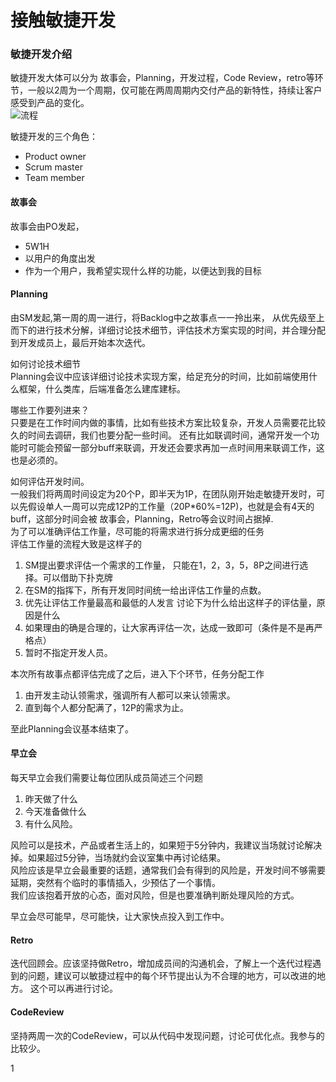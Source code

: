 # 接触敏捷开发

### 敏捷开发介绍

敏捷开发大体可以分为 故事会，Planning，开发过程，Code Review，retro等环节，一般以2周为一个周期，仅可能在两周周期内交付产品的新特性，持续让客户感受到产品的变化。  
![流程](https://s3.mogucdn.com/mlcdn/c024f5/170922_8866k2kh39ah8hikgfldefdiag1ec_1054x522.png)

敏捷开发的三个角色：

* Product owner
* Scrum master
* Team member

#### 故事会

故事会由PO发起，

* 5W1H
* 以用户的角度出发
* 作为一个用户，我希望实现什么样的功能，以便达到我的目标

#### Planning

由SM发起,第一周的周一进行，将Backlog中之故事点一一拎出来， 从优先级至上而下的进行技术分解，详细讨论技术细节，评估技术方案实现的时间，并合理分配到开发成员上，最后开始本次迭代。

如何讨论技术细节  
Planning会议中应该详细讨论技术实现方案，给足充分的时间，比如前端使用什么框架，什么类库，后端准备怎么建库建标。

哪些工作要列进来？  
只要是在工作时间内做的事情，比如有些技术方案比较复杂，开发人员需要花比较久的时间去调研，我们也要分配一些时间。 还有比如联调时间，通常开发一个功能时可能会预留一部分buff来联调，开发还会要求再加一点时间用来联调工作，这也是必须的。

如何评估开发时间。  
一般我们将两周时间设定为20个P，即半天为1P，在团队刚开始走敏捷开发时，可以先假设单人一周可以完成12P的工作量（20P\*60%=12P\)，也就是会有4天的buff，这部分时间会被 故事会，Planning，Retro等会议时间占据掉.  
为了可以准确评估工作量，尽可能的将需求进行拆分成更细的任务  
评估工作量的流程大致是这样子的  
1. SM提出要求评估一个需求的工作量， 只能在1，2，3，5，8P之间进行选择。可以借助下扑克牌  
2. 在SM的指挥下，所有开发同时间统一给出评估工作量的点数。  
3. 优先让评估工作量最高和最低的人发言 讨论下为什么给出这样子的评估量，原因是什么  
4. 如果理由的确是合理的，让大家再评估一次，达成一致即可（条件是不是再严格点）  
5. 暂时不指定开发人员。

本次所有故事点都评估完成了之后，进入下个环节，任务分配工作  
1. 由开发主动认领需求，强调所有人都可以来认领需求。  
2. 直到每个人都分配满了，12P的需求为止。

至此Planning会议基本结束了。

#### 早立会

每天早立会我们需要让每位团队成员简述三个问题  
1. 昨天做了什么  
2. 今天准备做什么  
3. 有什么风险。

风险可以是技术，产品或者生活上的，如果短于5分钟内，我建议当场就讨论解决掉。如果超过5分钟，当场就约会议室集中再讨论结果。  
风险应该是早立会最重要的话题，通常我们会有得到的风险是，开发时间不够需要延期，突然有个临时的事情插入，少预估了一个事情。  
我们应该抱着开放的心态，面对风险，但是也要准确判断处理风险的方式。

早立会尽可能早，尽可能快，让大家快点投入到工作中。

#### Retro

迭代回顾会。应该坚持做Retro，增加成员间的沟通机会，了解上一个迭代过程遇到的问题，建议可以敏捷过程中的每个环节提出认为不合理的地方，可以改进的地方。 这个可以再进行讨论。

#### CodeReview

坚持两周一次的CodeReview，可以从代码中发现问题，讨论可优化点。我参与的比较少。

1

